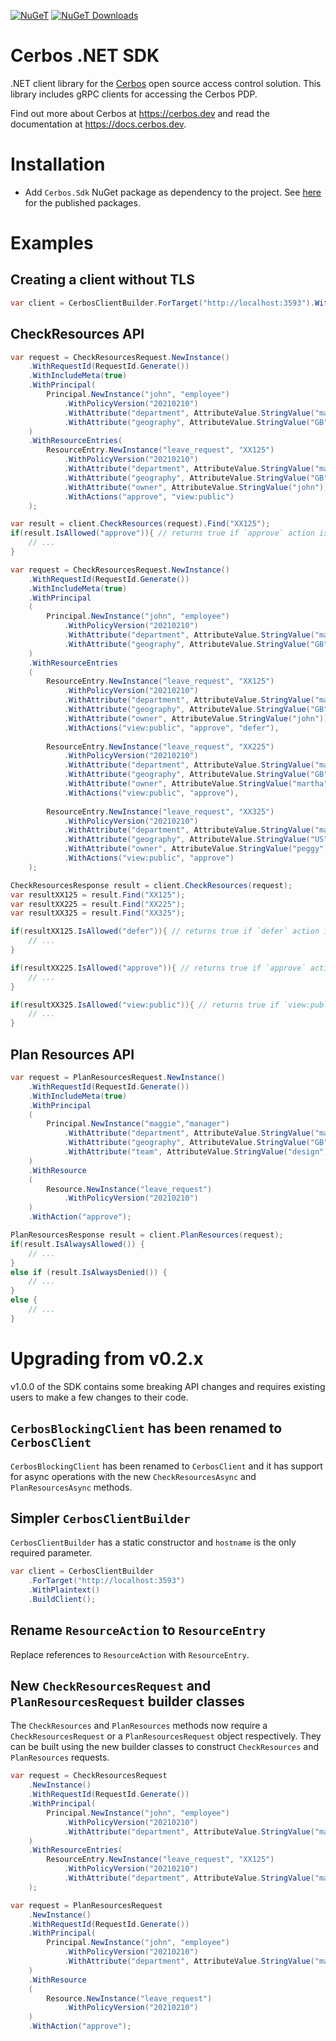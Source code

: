 [![NuGeT](https://img.shields.io/nuget/v/Cerbos.Sdk?style=plastic)](https://www.nuget.org/packages/Cerbos.Sdk)
[![NuGeT Downloads](https://img.shields.io/nuget/dt/Cerbos.Sdk?style=plastic)](https://www.nuget.org/packages/Cerbos.Sdk)

# Cerbos .NET SDK

.NET client library for the [Cerbos](https://github.com/cerbos/cerbos) open source access control solution. This library
includes gRPC clients for accessing the Cerbos PDP.

Find out more about Cerbos at https://cerbos.dev and read the documentation at https://docs.cerbos.dev.

# Installation

- Add `Cerbos.Sdk` NuGet package as dependency to the project. See [here](https://www.nuget.org/packages/Cerbos.Sdk) for the published packages.

# Examples

## Creating a client without TLS

```csharp
var client = CerbosClientBuilder.ForTarget("http://localhost:3593").WithPlaintext().BuildClient();
```

## CheckResources API

```csharp
var request = CheckResourcesRequest.NewInstance()
    .WithRequestId(RequestId.Generate())
    .WithIncludeMeta(true)
    .WithPrincipal(
        Principal.NewInstance("john", "employee")
            .WithPolicyVersion("20210210")
            .WithAttribute("department", AttributeValue.StringValue("marketing"))
            .WithAttribute("geography", AttributeValue.StringValue("GB"))
    )
    .WithResourceEntries(
        ResourceEntry.NewInstance("leave_request", "XX125")
            .WithPolicyVersion("20210210")
            .WithAttribute("department", AttributeValue.StringValue("marketing"))
            .WithAttribute("geography", AttributeValue.StringValue("GB"))
            .WithAttribute("owner", AttributeValue.StringValue("john"))
            .WithActions("approve", "view:public")
    );

var result = client.CheckResources(request).Find("XX125");
if(result.IsAllowed("approve")){ // returns true if `approve` action is allowed
    // ...
}
```

```csharp
var request = CheckResourcesRequest.NewInstance()
    .WithRequestId(RequestId.Generate())
    .WithIncludeMeta(true)
    .WithPrincipal
    (
        Principal.NewInstance("john", "employee")
            .WithPolicyVersion("20210210")
            .WithAttribute("department", AttributeValue.StringValue("marketing"))
            .WithAttribute("geography", AttributeValue.StringValue("GB"))
    )
    .WithResourceEntries
    (
        ResourceEntry.NewInstance("leave_request", "XX125")
            .WithPolicyVersion("20210210")
            .WithAttribute("department", AttributeValue.StringValue("marketing"))
            .WithAttribute("geography", AttributeValue.StringValue("GB"))
            .WithAttribute("owner", AttributeValue.StringValue("john"))
            .WithActions("view:public", "approve", "defer"),
        
        ResourceEntry.NewInstance("leave_request", "XX225")
            .WithPolicyVersion("20210210")
            .WithAttribute("department", AttributeValue.StringValue("marketing"))
            .WithAttribute("geography", AttributeValue.StringValue("GB"))
            .WithAttribute("owner", AttributeValue.StringValue("martha"))
            .WithActions("view:public", "approve"),
        
        ResourceEntry.NewInstance("leave_request", "XX325")
            .WithPolicyVersion("20210210")
            .WithAttribute("department", AttributeValue.StringValue("marketing"))
            .WithAttribute("geography", AttributeValue.StringValue("US"))
            .WithAttribute("owner", AttributeValue.StringValue("peggy"))
            .WithActions("view:public", "approve")
    );

CheckResourcesResponse result = client.CheckResources(request);
var resultXX125 = result.Find("XX125");
var resultXX225 = result.Find("XX225");
var resultXX325 = result.Find("XX325");

if(resultXX125.IsAllowed("defer")){ // returns true if `defer` action is allowed
    // ...
}

if(resultXX225.IsAllowed("approve")){ // returns true if `approve` action is allowed
    // ...
}

if(resultXX325.IsAllowed("view:public")){ // returns true if `view:public` action is allowed
    // ...
}
```

## Plan Resources API

```csharp
var request = PlanResourcesRequest.NewInstance()
    .WithRequestId(RequestId.Generate())
    .WithIncludeMeta(true)
    .WithPrincipal
    (
        Principal.NewInstance("maggie","manager")
            .WithAttribute("department", AttributeValue.StringValue("marketing"))
            .WithAttribute("geography", AttributeValue.StringValue("GB"))
            .WithAttribute("team", AttributeValue.StringValue("design"))
    )
    .WithResource
    (
        Resource.NewInstance("leave_request")
            .WithPolicyVersion("20210210")
    )
    .WithAction("approve");

PlanResourcesResponse result = client.PlanResources(request);
if(result.IsAlwaysAllowed()) {
    // ...
}
else if (result.IsAlwaysDenied()) {
    // ...
}
else {
    // ...
}
```

# Upgrading from v0.2.x

v1.0.0 of the SDK contains some breaking API changes and requires existing users to make a few changes to their code.

## `CerbosBlockingClient` has been renamed to `CerbosClient`

`CerbosBlockingClient` has been renamed to `CerbosClient` and it has support for async operations with the new 
`CheckResourcesAsync` and `PlanResourcesAsync` methods.

## Simpler `CerbosClientBuilder`

`CerbosClientBuilder` has a static constructor and `hostname` is the only required parameter.
```csharp
var client = CerbosClientBuilder
    .ForTarget("http://localhost:3593")
    .WithPlaintext()
    .BuildClient();
```

## Rename `ResourceAction` to `ResourceEntry`

Replace references to `ResourceAction` with `ResourceEntry`.

## New `CheckResourcesRequest` and `PlanResourcesRequest` builder classes

The `CheckResources` and `PlanResources` methods now require a `CheckResourcesRequest` or a `PlanResourcesRequest` 
object respectively. They can be built using the new builder classes to construct `CheckResources` and `PlanResources`
requests.

```csharp
var request = CheckResourcesRequest
    .NewInstance()
    .WithRequestId(RequestId.Generate())
    .WithPrincipal(
        Principal.NewInstance("john", "employee")
            .WithPolicyVersion("20210210")
            .WithAttribute("department", AttributeValue.StringValue("marketing"))
    )
    .WithResourceEntries(
        ResourceEntry.NewInstance("leave_request", "XX125")
            .WithPolicyVersion("20210210")
            .WithAttribute("department", AttributeValue.StringValue("marketing"))
    );
```

```csharp
var request = PlanResourcesRequest
    .NewInstance()
    .WithRequestId(RequestId.Generate())
    .WithPrincipal(
        Principal.NewInstance("john", "employee")
            .WithPolicyVersion("20210210")
            .WithAttribute("department", AttributeValue.StringValue("marketing"))
    )
    .WithResource
    (
        Resource.NewInstance("leave_request")
            .WithPolicyVersion("20210210")
    )
    .WithAction("approve");
```
